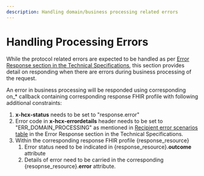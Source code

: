```yaml
---
description: Handling domain/business processing related errors
---
```


# Handling Processing Errors

While the protocol related errors are expected to be handled as per [Error Response section in the Technical Specifications](../../hcx-technical-specifications/open-protocol/key-components-building-blocks/error-descriptions.md), this section provides detail on responding when there are errors during business processing of the request.&#x20;

An error in business processing will be responded using corresponding on\_\* callback containing corresponding response FHIR profile with following additional constraints:

1. **x-hcx-status** needs to be set to "response.error"
2. Error code in **x-hcx-errordetails** header needs to be set to "ERR\_DOMAIN\_PROCESSING" as mentioned in [Recipient error scenarios table](../../hcx-technical-specifications/open-protocol/key-components-building-blocks/error-descriptions.md#recipient-error-scenarios) in the Error Response section in the Technical Specifications. &#x20;
3. Within the corresponding response FHIR profile {response\_resource}
   1. Error status need to be indicated in {response\_resource}.**outcome** attribute&#x20;
   2. Details of error need to be carried in the corresponding {resopnse\_resource}.**error** attribute.
